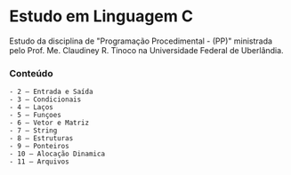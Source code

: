 # Estudo em Linguagem C
 Estudo da disciplina de "Programação Procedimental - (PP)"  ministrada pelo Prof. Me. Claudiney R. Tinoco na Universidade Federal de Uberlândia.

### Conteúdo

    - 2 – Entrada e Saída
    - 3 – Condicionais
    - 4 – Laços
    - 5 – Funçoes
    - 6 – Vetor e Matriz
    - 7 – String
    - 8 – Estruturas
    - 9 – Ponteiros
    - 10 – Alocação Dinamica
    - 11 – Arquivos